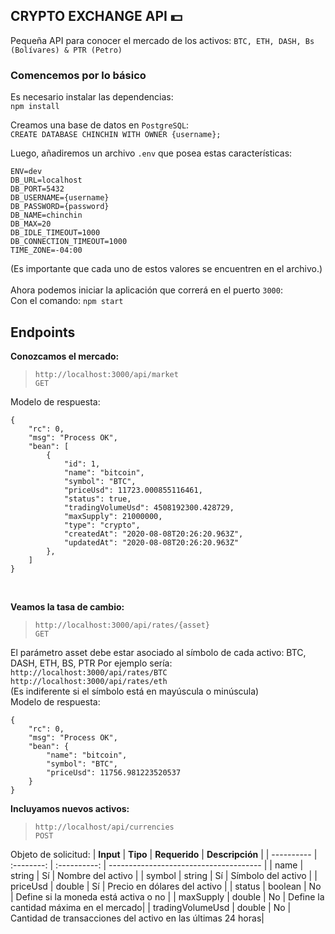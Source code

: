 ## CRYPTO EXCHANGE API 💵
Pequeña API para conocer el mercado de los activos: `BTC, ETH, DASH, Bs (Bolívares) & PTR (Petro)`

### Comencemos por lo básico
Es necesario instalar las dependencias:
<br>
`npm install`

Creamos una base de datos en `PostgreSQL`: <br>
`CREATE DATABASE CHINCHIN WITH OWNER {username};`

Luego, añadiremos un archivo `.env` que posea estas características:
<br>
```
ENV=dev
DB_URL=localhost
DB_PORT=5432
DB_USERNAME={username}
DB_PASSWORD={password}
DB_NAME=chinchin
DB_MAX=20
DB_IDLE_TIMEOUT=1000
DB_CONNECTION_TIMEOUT=1000
TIME_ZONE=-04:00
```
(Es importante que cada uno de estos valores se encuentren en el archivo.)
<br>
<br>
Ahora podemos iniciar la aplicación que correrá en el puerto `3000`:
<br>
Con el comando: `npm start`

## Endpoints
**Conozcamos el mercado:**
> `http://localhost:3000/api/market` <br>
`GET`

Modelo de respuesta:
```
{
    "rc": 0,
    "msg": "Process OK",
    "bean": [
        {
            "id": 1,
            "name": "bitcoin",
            "symbol": "BTC",
            "priceUsd": 11723.000855116461,
            "status": true,
            "tradingVolumeUsd": 4508192300.428729,
            "maxSupply": 21000000,
            "type": "crypto",
            "createdAt": "2020-08-08T20:26:20.963Z",
            "updatedAt": "2020-08-08T20:26:20.963Z"
        },
    ]
}
```
<br>

**Veamos la tasa de cambio:**
> `http://localhost:3000/api/rates/{asset}` <br>
`GET`

El parámetro asset debe estar asociado al símbolo de cada activo:
BTC, DASH, ETH, BS, PTR
Por ejemplo sería: <br>
`http://localhost:3000/api/rates/BTC` <br>
`http://localhost:3000/api/rates/eth` <br>
(Es indiferente si el símbolo está en mayúscula o minúscula) <br>
Modelo de respuesta:
```
{
    "rc": 0,
    "msg": "Process OK",
    "bean": {
        "name": "bitcoin",
        "symbol": "BTC",
        "priceUsd": 11756.981223520537
    }
}
```

**Incluyamos nuevos activos:**
> `http://localhost/api/currencies` <br>
`POST`

Objeto de solicitud:
| **Input**  | **Tipo**   | **Requerido** | **Descripción**                        |
| ---------- | :--------: | :----------:  | -------------------------------------- |
| name       | string     | Sí            | Nombre del activo                      |
| symbol     | string     | Sí            | Símbolo del activo                     |
| priceUsd   | double     | Sí            | Precio en dólares del activo           |
| status     | boolean    | No            | Define si la moneda está activa o no   |
| maxSupply  | double     | No            | Define la cantidad máxima en el mercado|
| tradingVolumeUsd  | double     | No            | Cantidad de transacciones del activo en las últimas 24 horas|
